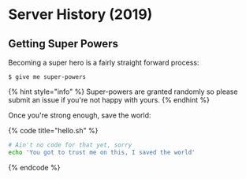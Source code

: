# Server History (2019)

## Getting Super Powers

Becoming a super hero is a fairly straight forward process:

```
$ give me super-powers
```

{% hint style="info" %} Super-powers are granted randomly so please submit an issue if you're not happy with yours. {% endhint %}

Once you're strong enough, save the world:

{% code title="hello.sh" %}

```bash
# Ain't no code for that yet, sorry
echo 'You got to trust me on this, I saved the world'
```

{% endcode %}
